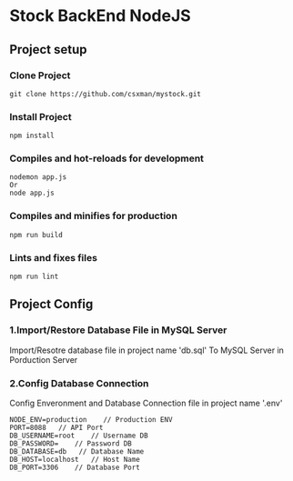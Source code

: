 # Stock BackEnd NodeJS

## Project setup

### Clone Project

```
git clone https://github.com/csxman/mystock.git
```

### Install Project

```
npm install
```

### Compiles and hot-reloads for development

```
nodemon app.js
Or
node app.js
```

### Compiles and minifies for production

```
npm run build
```

### Lints and fixes files

```
npm run lint
```

## Project Config

### 1.Import/Restore Database File in MySQL Server

Import/Resotre database file in project name 'db.sql' To MySQL Server in Porduction Server

### 2.Config Database Connection

Config Enveronment and Database Connection file in project name '.env'

```
NODE_ENV=production    // Production ENV
PORT=8088   // API Port
DB_USERNAME=root    // Username DB
DB_PASSWORD=    // Password DB
DB_DATABASE=db   // Database Name
DB_HOST=localhost   // Host Name
DB_PORT=3306    // Database Port
```
